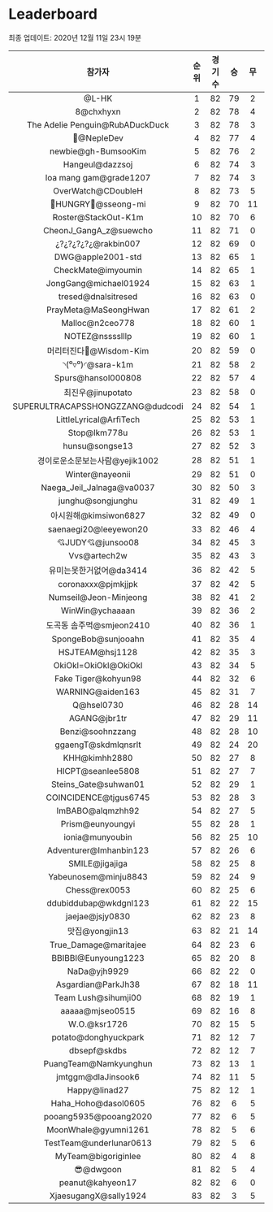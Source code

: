 # Leaderboard
최종 업데이트: 2020년 12월 11일 23시 19분




| 참가자 | 순위 | 경기수 | 승 | 무 | 패 | 승점 |
|:---:|:---:|:---:|:---:|:---:|:---:|:---:|
| @L-HK | 1 | 82 | 79 | 2 | 1 | 239 |
| 8@chxhyxn | 2 | 82 | 78 | 4 | 0 | 238 |
| The Adelie Penguin@RubADuckDuck | 3 | 82 | 78 | 3 | 1 | 237 |
| 🥈@NepleDev | 4 | 82 | 77 | 4 | 1 | 235 |
| newbie@gh-BumsooKim | 5 | 82 | 76 | 2 | 4 | 230 |
| Hangeul@dazzsoj | 6 | 82 | 74 | 3 | 5 | 225 |
| loa mang gam@grade1207 | 7 | 82 | 74 | 3 | 5 | 225 |
| OverWatch@CDoubleH | 8 | 82 | 73 | 5 | 4 | 224 |
| 🍗HUNGRY🍗@sseong-mi | 9 | 82 | 70 | 11 | 1 | 221 |
| Roster@StackOut-K1m | 10 | 82 | 70 | 6 | 6 | 216 |
| CheonJ_GangA_z@suewcho | 11 | 82 | 71 | 0 | 11 | 213 |
| ¿?¿?¿?¿?¿@rakbin007 | 12 | 82 | 69 | 0 | 13 | 207 |
| DWG@apple2001-std | 13 | 82 | 65 | 1 | 16 | 196 |
| CheckMate@imyoumin | 14 | 82 | 65 | 1 | 16 | 196 |
| JongGang@michael01924 | 15 | 82 | 63 | 1 | 18 | 190 |
| tresed@dnalsitresed | 16 | 82 | 63 | 0 | 19 | 189 |
| PrayMeta@MaSeongHwan | 17 | 82 | 61 | 2 | 19 | 185 |
| Malloc@n2ceo778 | 18 | 82 | 60 | 1 | 21 | 181 |
| NOTEZ@nsssslllp | 19 | 82 | 60 | 1 | 21 | 181 |
| 머리터진다🤯@Wisdom-Kim | 20 | 82 | 59 | 0 | 23 | 177 |
| ◝(⁰▿⁰)◜@sara-k1m | 21 | 82 | 58 | 2 | 22 | 176 |
| Spurs@hansol000808 | 22 | 82 | 57 | 4 | 21 | 175 |
| 최진우@jinupotato | 23 | 82 | 58 | 0 | 24 | 174 |
| SUPERULTRACAPSSHONGZZANG@dudcodi | 24 | 82 | 54 | 1 | 27 | 163 |
| LittleLyrical@ArfiTech | 25 | 82 | 53 | 1 | 28 | 160 |
| Stop@lkm778u | 26 | 82 | 53 | 1 | 28 | 160 |
| hunsu@songse13 | 27 | 82 | 52 | 3 | 27 | 159 |
| 경이로운소문보는사람@yejik1002 | 28 | 82 | 51 | 1 | 30 | 154 |
| Winter@nayeonii | 29 | 82 | 51 | 0 | 31 | 153 |
| Naega_Jeil_Jalnaga@va0037 | 30 | 82 | 50 | 3 | 29 | 153 |
| junghu@songjunghu | 31 | 82 | 49 | 1 | 32 | 148 |
| 아시원해@kimsiwon6827 | 32 | 82 | 49 | 0 | 33 | 147 |
| saenaegi20@leeyewon20 | 33 | 82 | 46 | 4 | 32 | 142 |
| 💘JUDY💘@junsoo08 | 34 | 82 | 45 | 3 | 34 | 138 |
| Vvs@artech2w | 35 | 82 | 43 | 3 | 36 | 132 |
| 유미는못한거없어@da3414 | 36 | 82 | 42 | 5 | 35 | 131 |
| coronaxxx@pjmkjjpk | 37 | 82 | 42 | 5 | 35 | 131 |
| Numseil@Jeon-Minjeong | 38 | 82 | 41 | 2 | 39 | 125 |
| WinWin@ychaaaan | 39 | 82 | 36 | 2 | 44 | 110 |
| 도곡동 솜주먹@smjeon2410 | 40 | 82 | 36 | 1 | 45 | 109 |
| SpongeBob@sunjooahn | 41 | 82 | 35 | 4 | 43 | 109 |
| HSJTEAM@hsj1128 | 42 | 82 | 35 | 3 | 44 | 108 |
| OkiOkl=OkiOkl@OkiOkl | 43 | 82 | 34 | 5 | 43 | 107 |
| Fake Tiger@kohyun98 | 44 | 82 | 32 | 6 | 44 | 102 |
| WARNING@aiden163 | 45 | 82 | 31 | 7 | 44 | 100 |
| Q@hsel0730 | 46 | 82 | 28 | 14 | 40 | 98 |
| AGANG@jbr1tr | 47 | 82 | 29 | 11 | 42 | 98 |
| Benzi@soohnzzang | 48 | 82 | 28 | 10 | 44 | 94 |
| ggaengT@skdmlqnsrlt | 49 | 82 | 24 | 20 | 38 | 92 |
| KHH@kimhh2880 | 50 | 82 | 27 | 8 | 47 | 89 |
| HICPT@seanlee5808 | 51 | 82 | 27 | 7 | 48 | 88 |
| Steins_Gate@suhwan01 | 52 | 82 | 29 | 1 | 52 | 88 |
| COINCIDENCE@tjgus6745 | 53 | 82 | 28 | 3 | 51 | 87 |
| ImBABO@alqmzhh92 | 54 | 82 | 27 | 5 | 50 | 86 |
| Prism@eunyoungyi | 55 | 82 | 28 | 1 | 53 | 85 |
| ionia@munyoubin | 56 | 82 | 25 | 10 | 47 | 85 |
| Adventurer@Imhanbin123 | 57 | 82 | 26 | 6 | 50 | 84 |
| SMILE@jigajiga | 58 | 82 | 25 | 8 | 49 | 83 |
| Yabeunosem@minju8843 | 59 | 82 | 24 | 9 | 49 | 81 |
| Chess@rex0053 | 60 | 82 | 25 | 6 | 51 | 81 |
| ddubiddubap@wkdgnl123 | 61 | 82 | 22 | 15 | 45 | 81 |
| jaejae@jsjy0830 | 62 | 82 | 23 | 8 | 51 | 77 |
| 맛집@yongjin13 | 63 | 82 | 21 | 14 | 47 | 77 |
| True_Damage@maritajee | 64 | 82 | 23 | 6 | 53 | 75 |
| BBIBBI@Eunyoung1223 | 65 | 82 | 20 | 8 | 54 | 68 |
| NaDa@yjh9929 | 66 | 82 | 22 | 0 | 60 | 66 |
| Asgardian@ParkJh38 | 67 | 82 | 18 | 11 | 53 | 65 |
| Team Lush@sihumji00 | 68 | 82 | 19 | 1 | 62 | 58 |
| aaaaa@mjseo0515 | 69 | 82 | 16 | 8 | 58 | 56 |
| W.O.@ksr1726 | 70 | 82 | 15 | 5 | 62 | 50 |
| potato@donghyuckpark | 71 | 82 | 12 | 7 | 63 | 43 |
| dbsepf@skdbs | 72 | 82 | 12 | 7 | 63 | 43 |
| PuangTeam@Namkyunghun | 73 | 82 | 13 | 1 | 68 | 40 |
| jmtggm@dlaJinsook6 | 74 | 82 | 11 | 5 | 66 | 38 |
| Happy@linad27 | 75 | 82 | 12 | 1 | 69 | 37 |
| Haha_Hoho@dasol0605 | 76 | 82 | 6 | 5 | 71 | 23 |
| pooang5935@pooang2020 | 77 | 82 | 6 | 5 | 71 | 23 |
| MoonWhale@gyumni1261 | 78 | 82 | 5 | 6 | 71 | 21 |
| TestTeam@underlunar0613 | 79 | 82 | 5 | 6 | 71 | 21 |
| MyTeam@bigoriginlee | 80 | 82 | 4 | 8 | 70 | 20 |
| 😎@dwgoon | 81 | 82 | 5 | 4 | 73 | 19 |
| peanut@kahyeon17 | 82 | 82 | 6 | 0 | 76 | 18 |
| XjaesugangX@sally1924 | 83 | 82 | 3 | 5 | 74 | 14 |